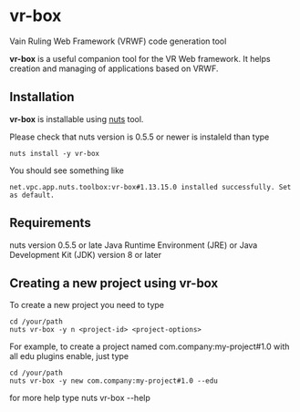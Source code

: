 # vr-box
Vain Ruling Web Framework (VRWF) code generation tool

**vr-box** is a useful companion tool for the VR Web framework. It helps creation and managing of applications based on VRWF.

## Installation
**vr-box** is installable using [nuts](https://github.com/thevpc/nuts) tool. 

Please check that nuts version is 0.5.5 or newer is instaleld than type

```
nuts install -y vr-box
```
You should see something like

```
net.vpc.app.nuts.toolbox:vr-box#1.13.15.0 installed successfully. Set as default.
```

## Requirements
nuts version 0.5.5 or late
Java Runtime Environment (JRE) or Java Development Kit (JDK) version 8 or later

## Creating a new project using vr-box
To create a new project you need to type
```
cd /your/path
nuts vr-box -y n <project-id> <project-options>
```
For example, to create a project named com.company:my-project#1.0 with all edu plugins enable, just type

```
cd /your/path
nuts vr-box -y new com.company:my-project#1.0 --edu
```

for more help type
nuts vr-box --help

